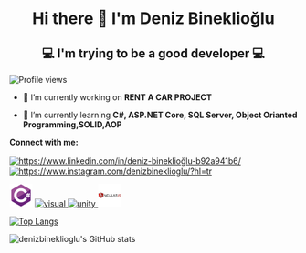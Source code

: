  <h1 align="center"> Hi there 👋 I'm Deniz Bineklioğlu</h1>
 <h2 align="center"> 💻 I'm trying to be a good developer 💻 </h2>

  ![Profile views](https://gpvc.arturio.dev/denizbineklioglu) 

- 🔭 I’m currently working on **RENT A CAR PROJECT** 

- 🌱 I’m currently learning **C#, ASP.NET Core, SQL Server, Object Orianted Programming,SOLID,AOP** <br>

**Connect with me:** <br>

<a href="https://www.linkedin.com/in/deniz-bineklioğlu-b92a941b6/" target="blank"><img align="center" src="https://cdn.jsdelivr.net/npm/simple-icons@3.0.1/icons/linkedin.svg" alt="https://www.linkedin.com/in/deniz-bineklioğlu-b92a941b6/" height="30" width="40" /></a> <a href="https://www.instagram.com/denizbineklioglu/?hl=tr" target="blank"><img align="center" src="https://cdn.jsdelivr.net/npm/simple-icons@3.0.1/icons/instagram.svg" alt="https://www.instagram.com/denizbineklioglu/?hl=tr" height="30" width="40" /></a> 



<img src="https://raw.githubusercontent.com/devicons/devicon/master/icons/csharp/csharp-original.svg" alt="csharp" width="40" height="40"/> </a> <a href="https://www.w3schools.com/css/" target="_blank"> 
<img src="https://cdn.jsdelivr.net/npm/simple-icons@3.0.1/icons/visualstudio.svg" alt="visual" width="40" height="40"/> </a> <a href="https://www.w3schools.com/css/" target="_blank"> 
<img src="https://cdn.jsdelivr.net/npm/simple-icons@3.0.1/icons/unity.svg" alt="unity" width="40" height="40"/> </a> 
<img src="https://raw.githubusercontent.com/devicons/devicon/master/icons/angularjs/angularjs-original-wordmark.svg" alt="angularjs" width="40" height="40"/> 
 
 [![Top Langs](https://github-readme-stats.vercel.app/api/top-langs/?username=denizbineklioglu&layout=compact)](https://github.com/denizbineklioglu/github-readme-stats)
 
 ![denizbineklioglu's GitHub stats](https://github-readme-stats.vercel.app/api?username=denizbineklioglu&show_icons=true&theme=merko)
